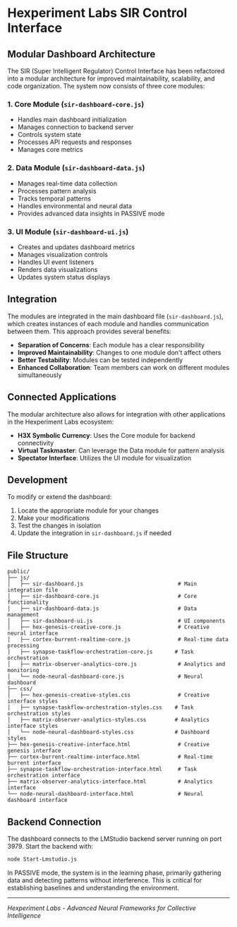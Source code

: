 # Hexperiment Labs SIR Control Interface

## Modular Dashboard Architecture

The SIR (Super Intelligent Regulator) Control Interface has been refactored into a modular architecture for improved maintainability, scalability, and code organization. The system now consists of three core modules:

### 1. Core Module (`sir-dashboard-core.js`)
- Handles main dashboard initialization
- Manages connection to backend server
- Controls system state
- Processes API requests and responses
- Manages core metrics

### 2. Data Module (`sir-dashboard-data.js`)
- Manages real-time data collection
- Processes pattern analysis
- Tracks temporal patterns
- Handles environmental and neural data
- Provides advanced data insights in PASSIVE mode

### 3. UI Module (`sir-dashboard-ui.js`)
- Creates and updates dashboard metrics
- Manages visualization controls
- Handles UI event listeners
- Renders data visualizations
- Updates system status displays

## Integration

The modules are integrated in the main dashboard file (`sir-dashboard.js`), which creates instances of each module and handles communication between them. This approach provides several benefits:

- **Separation of Concerns**: Each module has a clear responsibility
- **Improved Maintainability**: Changes to one module don't affect others
- **Better Testability**: Modules can be tested independently
- **Enhanced Collaboration**: Team members can work on different modules simultaneously

## Connected Applications

The modular architecture also allows for integration with other applications in the Hexperiment Labs ecosystem:

- **H3X Symbolic Currency**: Uses the Core module for backend connectivity
- **Virtual Taskmaster**: Can leverage the Data module for pattern analysis
- **Spectator Interface**: Utilizes the UI module for visualization

## Development

To modify or extend the dashboard:

1. Locate the appropriate module for your changes
2. Make your modifications
3. Test the changes in isolation
4. Update the integration in `sir-dashboard.js` if needed

## File Structure

```
public/
├── js/
│   ├── sir-dashboard.js                              # Main integration file
│   ├── sir-dashboard-core.js                         # Core functionality
│   ├── sir-dashboard-data.js                         # Data management
│   ├── sir-dashboard-ui.js                           # UI components
│   ├── hex-genesis-creative-core.js                  # Creative neural interface
│   ├── cortex-burrent-realtime-core.js               # Real-time data processing
│   ├── synapse-taskflow-orchestration-core.js       # Task orchestration
│   ├── matrix-observer-analytics-core.js             # Analytics and monitoring
│   └── node-neural-dashboard-core.js                 # Neural dashboard
├── css/
│   ├── hex-genesis-creative-styles.css               # Creative interface styles
│   ├── synapse-taskflow-orchestration-styles.css    # Task orchestration styles
│   ├── matrix-observer-analytics-styles.css         # Analytics interface styles
│   └── node-neural-dashboard-styles.css             # Dashboard styles
├── hex-genesis-creative-interface.html               # Creative genesis interface
├── cortex-burrent-realtime-interface.html            # Real-time burrent interface
├── synapse-taskflow-orchestration-interface.html     # Task orchestration interface
├── matrix-observer-analytics-interface.html          # Analytics interface
└── node-neural-dashboard-interface.html              # Neural dashboard interface
```

## Backend Connection

The dashboard connects to the LMStudio backend server running on port 3979. Start the backend with:

```bash
node Start-Lmstudio.js
```

In PASSIVE mode, the system is in the learning phase, primarily gathering data and detecting patterns without interference. This is critical for establishing baselines and understanding the environment.

---

*Hexperiment Labs - Advanced Neural Frameworks for Collective Intelligence*
